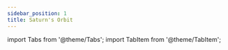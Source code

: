 ```yaml
---
sidebar_position: 1
title: Saturn's Orbit
---
```


import Tabs from '@theme/Tabs';
import TabItem from '@theme/TabItem';

<Tabs>
  <TabItem value="Saturn's Orbit" label="Saturn's Orbit" default>
   


  </TabItem>
  <TabItem value="Air" label="Air">



  </TabItem>
  <TabItem value="Earth" label="Earth">



  </TabItem>
  <TabItem value="Fire" label="Fire">



  </TabItem>
  <TabItem value="Water" label="Water">



  </TabItem>
</Tabs>
